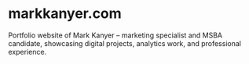 # markkanyer.com
Portfolio website of Mark Kanyer – marketing specialist and MSBA candidate, showcasing digital projects, analytics work, and professional experience.
